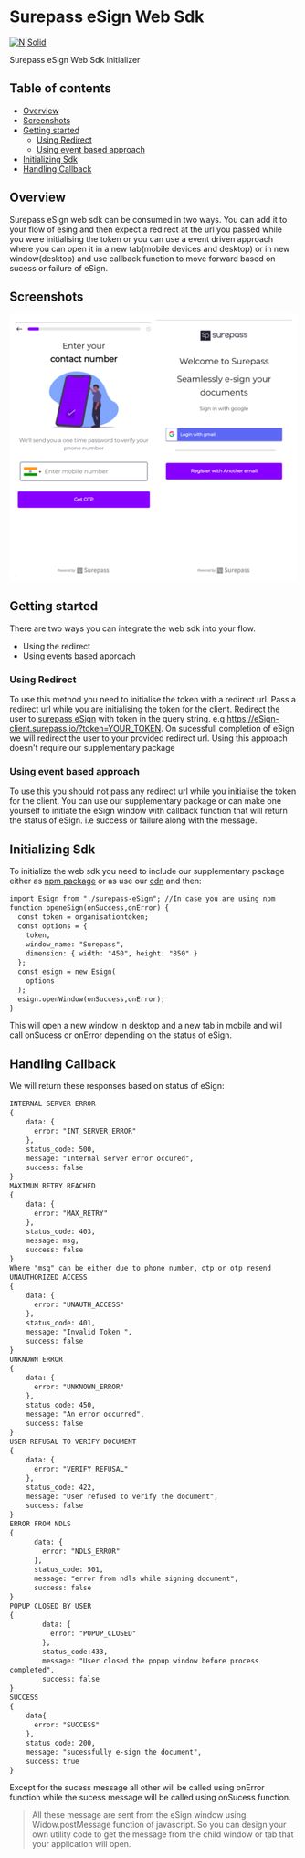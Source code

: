 # Surepass eSign Web Sdk 

[![N|Solid](https://surepass.io/wp-content/uploads/2019/09/2-layers@2x.png)](https://surepass.io/)

Surepass eSign Web Sdk initializer
## Table of contents
* [Overview](#overview)
* [Screenshots](#screenshots)
* [Getting started](#getting-started)
    * [Using Redirect ](#using-redirect)
    *  [Using event based approach](#using-event)
* [Initializing Sdk](#initialising-sdk)
* [Handling Callback](#handling-callback)

## Overview
Surepass eSign web sdk can be consumed in two ways. You can add it to your flow of esing and then expect a redirect at the url you passed while you were initialising the token or you can use a event driven approach where you can open it in a new tab(mobile devices and desktop) or in new window(desktop) and use callback function to move forward based on sucess or failure of eSign. 

## Screenshots
![surepass eSign.png](https://github.com/surepassio/aadhaar-eSign-web-sdk/blob/master/surepass%20eSign.png)
## Getting started
There are two ways you can integrate the web sdk into your flow.
- Using the redirect
- Using events based approach

### Using Redirect
To use this method you need to initialise the token with a redirect url. Pass a redirect url while you are initialising the token for the client. Redirect the user to [surepass eSign](https://eSign-client.surepass.io/) with token in the query string. e.g https://eSign-client.surepass.io/?token=YOUR_TOKEN. On sucessfull completion of eSign we will redirect the user to your provided redirect url. Using this approach doesn't require our supplementary package


### Using event based approach
To use this you should not pass any redirect url while you initialise the token for the client. You can use our supplementary package or can make one yourself to initiate the eSign window with callback function that will return the status of eSign. i.e success or failure along with the message.

## Initializing Sdk
To initialize the web sdk you need to include our supplementary package either as [npm package]() or as use our [cdn](https://) and then:
```
import Esign from "./surepass-eSign"; //In case you are using npm
function openeSign(onSuccess,onError) {
  const token = organisationtoken;
  const options = {
    token,
    window_name: "Surepass",
    dimension: { width: "450", height: "850" }
  };
  const esign = new Esign(
    options
  );
  esign.openWindow(onSuccess,onError);
}
```
This will open a new window in desktop and a new tab in mobile and will call onSucess or onError depending on the status of eSign.
## Handling Callback
We will return these responses based on status of eSign:
```
INTERNAL SERVER ERROR
{
    data: {
      error: "INT_SERVER_ERROR"
    },
    status_code: 500,
    message: "Internal server error occured",
    success: false
}
MAXIMUM RETRY REACHED
{
    data: {
      error: "MAX_RETRY"
    },
    status_code: 403,
    message: msg, 
    success: false
}
Where "msg" can be either due to phone number, otp or otp resend
UNAUTHORIZED ACCESS
{
    data: {
      error: "UNAUTH_ACCESS"
    },
    status_code: 401,
    message: "Invalid Token ",
    success: false
}
UNKNOWN ERROR
{
    data: {
      error: "UNKNOWN_ERROR"
    },
    status_code: 450,
    message: "An error occurred",
    success: false
}
USER REFUSAL TO VERIFY DOCUMENT
{
    data: {
      error: "VERIFY_REFUSAL"
    },
    status_code: 422,
    message: "User refused to verify the document",
    success: false
}
ERROR FROM NDLS
{
      data: {
        error: "NDLS_ERROR"
      },
      status_code: 501,
      message: "error from ndls while signing document",
      success: false
}
POPUP CLOSED BY USER
{
        data: {
          error: "POPUP_CLOSED"
        },
        status_code:433,
        message: "User closed the popup window before process completed",
        success: false
}
SUCCESS
{
    data{
      error: "SUCCESS"
    },
    status_code: 200,
    message: "sucessfully e-sign the document",
    success: true
}
```
Except for the sucess message all other will be called using onError function while the sucess message will be called using onSucess function.
>All these message are sent from the eSign window using Widow.postMessage function of javascript. So you can design your own utility code to get the message from the child window or tab that your application will open.
